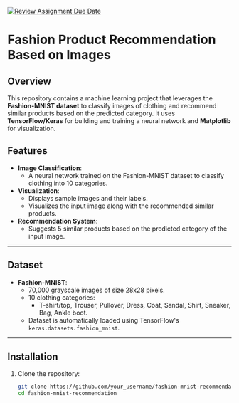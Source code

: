 [![Review Assignment Due Date](https://classroom.github.com/assets/deadline-readme-button-22041afd0340ce965d47ae6ef1cefeee28c7c493a6346c4f15d667ab976d596c.svg)](https://classroom.github.com/a/KPIpT6T5)

# Fashion Product Recommendation Based on Images

## Overview

This repository contains a machine learning project that leverages the **Fashion-MNIST dataset** to classify images of clothing and recommend similar products based on the predicted category. It uses **TensorFlow/Keras** for building and training a neural network and **Matplotlib** for visualization.

## Features

- **Image Classification**:
  - A neural network trained on the Fashion-MNIST dataset to classify clothing into 10 categories.
- **Visualization**:
  - Displays sample images and their labels.
  - Visualizes the input image along with the recommended similar products.
- **Recommendation System**:
  - Suggests 5 similar products based on the predicted category of the input image.

---

## Dataset

- **Fashion-MNIST**:
  - 70,000 grayscale images of size 28x28 pixels.
  - 10 clothing categories:
    - T-shirt/top, Trouser, Pullover, Dress, Coat, Sandal, Shirt, Sneaker, Bag, Ankle boot.
  - Dataset is automatically loaded using TensorFlow's `keras.datasets.fashion_mnist`.

---

## Installation

1. Clone the repository:
   ```bash
   git clone https://github.com/your_username/fashion-mnist-recommendation.git
   cd fashion-mnist-recommendation
